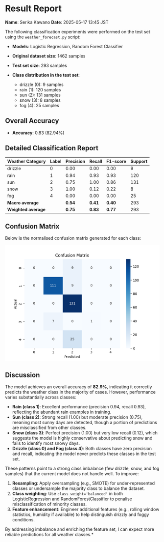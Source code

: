 # Result Report

**Name**: Serika Kawano
**Date**: 2025-05-17 13:45 JST

The following classification experiments were performed on the test set using the `weather_forecast.py` script:

* **Models**: Logistic Regression, Random Forest Classifier
* **Original dataset size**: 1462 samples
* **Test set size**: 293 samples
* **Class distribution in the test set**:

  * drizzle (0): 9 samples
  * rain (1): 120 samples
  * sun (2): 131 samples
  * snow (3): 8 samples
  * fog (4): 25 samples

## Overall Accuracy

* **Accuracy**: 0.83 (82.94%)

## Detailed Classification Report

| Weather Category     | Label | Precision | Recall   | F1-score | Support |
| -------------------- | ----- | --------- | -------- | -------- | ------- |
| drizzle              | 0     | 0.00      | 0.00     | 0.00     | 9       |
| rain                 | 1     | 0.94      | 0.93     | 0.93     | 120     |
| sun                  | 2     | 0.75      | 1.00     | 0.86     | 131     |
| snow                 | 3     | 1.00      | 0.12     | 0.22     | 8       |
| fog                  | 4     | 0.00      | 0.00     | 0.00     | 25      |
| **Macro average**    |       | **0.54**  | **0.41** | **0.40** | 293     |
| **Weighted average** |       | **0.75**  | **0.83** | **0.77** | 293     |

## Confusion Matrix

Below is the normalised confusion matrix generated for each class:

![Confusion Matrix](confusion_matrix.png)

## Discussion

The model achieves an overall accuracy of **82.9%**, indicating it correctly predicts the weather class in the majority of cases. However, performance varies substantially across classes:

* **Rain (class 1)**: Excellent performance (precision 0.94, recall 0.93), reflecting the abundant rain examples in training.
* **Sun (class 2)**: Strong recall (1.00) but moderate precision (0.75), meaning most sunny days are detected, though a portion of predictions are misclassified from other classes.
* **Snow (class 3)**: Perfect precision (1.00) but very low recall (0.12), which suggests the model is highly conservative about predicting snow and fails to identify most snowy days.
* **Drizzle (class 0) and Fog (class 4)**: Both classes have zero precision and recall, indicating the model never predicts these classes in the test set.

These patterns point to a strong class imbalance (few drizzle, snow, and fog samples) that the current model does not handle well. To improve:

1. **Resampling**: Apply oversampling (e.g., SMOTE) for under‑represented classes or undersample the majority class to balance the dataset.
2. **Class weighting**: Use `class_weight='balanced'` in both LogisticRegression and RandomForestClassifier to penalise misclassification of minority classes.
3. **Feature enhancement**: Engineer additional features (e.g., rolling window statistics, humidity if available) to help distinguish drizzly and foggy conditions.

By addressing imbalance and enriching the feature set, I can expect more reliable predictions for all weather classes.\*

